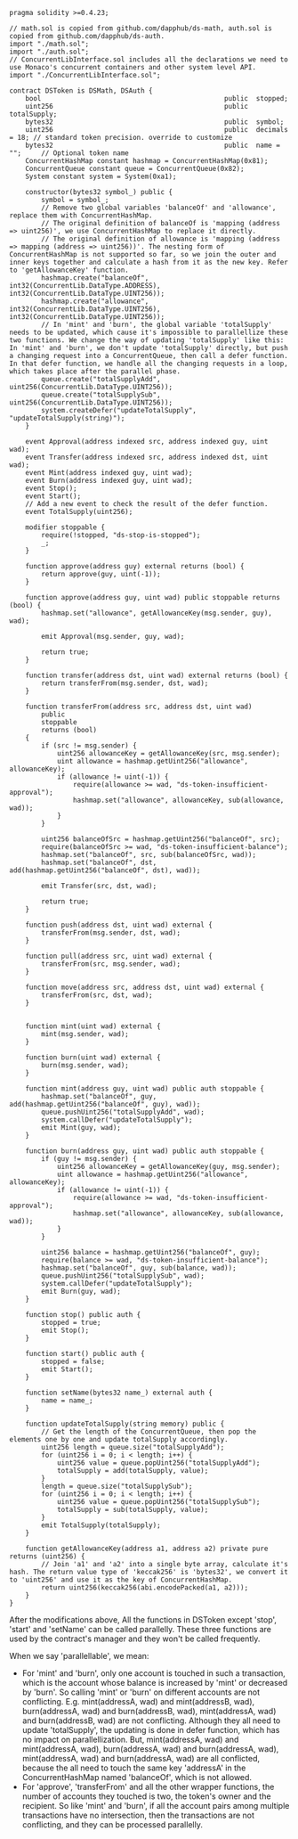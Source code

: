 ```Solidity
pragma solidity >=0.4.23;

// math.sol is copied from github.com/dapphub/ds-math, auth.sol is copied from github.com/dapphub/ds-auth.
import "./math.sol";
import "./auth.sol";
// ConcurrentLibInterface.sol includes all the declarations we need to use Monaco's concurrent containers and other system level API.
import "./ConcurrentLibInterface.sol";

contract DSToken is DSMath, DSAuth {
    bool                                              public  stopped;
    uint256                                           public  totalSupply;
    bytes32                                           public  symbol;
    uint256                                           public  decimals = 18; // standard token precision. override to customize
    bytes32                                           public  name = "";     // Optional token name
    ConcurrentHashMap constant hashmap = ConcurrentHashMap(0x81);
    ConcurrentQueue constant queue = ConcurrentQueue(0x82);
    System constant system = System(0xa1);

    constructor(bytes32 symbol_) public {
        symbol = symbol_;
        // Remove two global variables 'balanceOf' and 'allowance', replace them with ConcurrentHashMap.
        // The original definition of balanceOf is 'mapping (address => uint256)', we use ConcurrentHashMap to replace it directly.
        // The original definition of allowance is 'mapping (address => mapping (address => uint256))'. The nesting form of ConcurrentHashMap is not supported so far, so we join the outer and inner keys together and calculate a hash from it as the new key. Refer to 'getAllowanceKey' function. 
        hashmap.create("balanceOf", int32(ConcurrentLib.DataType.ADDRESS), int32(ConcurrentLib.DataType.UINT256));
        hashmap.create("allowance", int32(ConcurrentLib.DataType.UINT256), int32(ConcurrentLib.DataType.UINT256));
        // In 'mint' and 'burn', the global variable 'totalSupply' needs to be updated, which cause it's impossible to parallellize these two functions. We change the way of updating 'totalSupply' like this: In 'mint' and 'burn', we don't update 'totalSupply' directly, but push a changing request into a ConcurrentQueue, then call a defer function. In that defer function, we handle all the changing requests in a loop, which takes place after the parallel phase. 
        queue.create("totalSupplyAdd", uint256(ConcurrentLib.DataType.UINT256));
        queue.create("totalSupplySub", uint256(ConcurrentLib.DataType.UINT256));
        system.createDefer("updateTotalSupply", "updateTotalSupply(string)");
    }

    event Approval(address indexed src, address indexed guy, uint wad);
    event Transfer(address indexed src, address indexed dst, uint wad);
    event Mint(address indexed guy, uint wad);
    event Burn(address indexed guy, uint wad);
    event Stop();
    event Start();
    // Add a new event to check the result of the defer function.
    event TotalSupply(uint256);

    modifier stoppable {
        require(!stopped, "ds-stop-is-stopped");
        _;
    }

    function approve(address guy) external returns (bool) {
        return approve(guy, uint(-1));
    }

    function approve(address guy, uint wad) public stoppable returns (bool) {
        hashmap.set("allowance", getAllowanceKey(msg.sender, guy), wad);

        emit Approval(msg.sender, guy, wad);

        return true;
    }

    function transfer(address dst, uint wad) external returns (bool) {
        return transferFrom(msg.sender, dst, wad);
    }

    function transferFrom(address src, address dst, uint wad)
        public
        stoppable
        returns (bool)
    {
        if (src != msg.sender) {
            uint256 allowanceKey = getAllowanceKey(src, msg.sender);
            uint allowance = hashmap.getUint256("allowance", allowanceKey);
            if (allowance != uint(-1)) {
                require(allowance >= wad, "ds-token-insufficient-approval");
                hashmap.set("allowance", allowanceKey, sub(allowance, wad));
            }
        }

        uint256 balanceOfSrc = hashmap.getUint256("balanceOf", src);
        require(balanceOfSrc >= wad, "ds-token-insufficient-balance");
        hashmap.set("balanceOf", src, sub(balanceOfSrc, wad));
        hashmap.set("balanceOf", dst, add(hashmap.getUint256("balanceOf", dst), wad));

        emit Transfer(src, dst, wad);

        return true;
    }

    function push(address dst, uint wad) external {
        transferFrom(msg.sender, dst, wad);
    }

    function pull(address src, uint wad) external {
        transferFrom(src, msg.sender, wad);
    }

    function move(address src, address dst, uint wad) external {
        transferFrom(src, dst, wad);
    }


    function mint(uint wad) external {
        mint(msg.sender, wad);
    }

    function burn(uint wad) external {
        burn(msg.sender, wad);
    }

    function mint(address guy, uint wad) public auth stoppable {
        hashmap.set("balanceOf", guy, add(hashmap.getUint256("balanceOf", guy), wad));
        queue.pushUint256("totalSupplyAdd", wad);
        system.callDefer("updateTotalSupply");
        emit Mint(guy, wad);
    }

    function burn(address guy, uint wad) public auth stoppable {
        if (guy != msg.sender) {
            uint256 allowanceKey = getAllowanceKey(guy, msg.sender);
            uint allowance = hashmap.getUint256("allowance", allowanceKey);
            if (allowance != uint(-1)) {
                require(allowance >= wad, "ds-token-insufficient-approval");
                hashmap.set("allowance", allowanceKey, sub(allowance, wad));
            }
        }

        uint256 balance = hashmap.getUint256("balanceOf", guy);
        require(balance >= wad, "ds-token-insufficient-balance");
        hashmap.set("balanceOf", guy, sub(balance, wad));
        queue.pushUint256("totalSupplySub", wad);
        system.callDefer("updateTotalSupply");
        emit Burn(guy, wad);
    }

    function stop() public auth {
        stopped = true;
        emit Stop();
    }

    function start() public auth {
        stopped = false;
        emit Start();
    }

    function setName(bytes32 name_) external auth {
        name = name_;
    }

    function updateTotalSupply(string memory) public {
        // Get the length of the ConcurrentQueue, then pop the elements one by one and update totalSupply accordingly.
        uint256 length = queue.size("totalSupplyAdd");
        for (uint256 i = 0; i < length; i++) {
            uint256 value = queue.popUint256("totalSupplyAdd");
            totalSupply = add(totalSupply, value);
        }
        length = queue.size("totalSupplySub");
        for (uint256 i = 0; i < length; i++) {
            uint256 value = queue.popUint256("totalSupplySub");
            totalSupply = sub(totalSupply, value);
        }
        emit TotalSupply(totalSupply);
    }

    function getAllowanceKey(address a1, address a2) private pure returns (uint256) {
        // Join 'a1' and 'a2' into a single byte array, calculate it's hash. The return value type of 'keccak256' is 'bytes32', we convert it to 'uint256' and use it as the key of ConcurrentHashMap.
        return uint256(keccak256(abi.encodePacked(a1, a2)));
    }
}
```

After the modifications above, All the functions in DSToken except 'stop', 'start' and 'setName' can be called parallelly.
These three functions are used by the contract's manager and they won't be called frequently.

When we say 'parallellable', we mean:
* For 'mint' and 'burn', only one account is touched in such a transaction, which is the account whose balance is increased by 'mint' or decreased by 'burn'. So calling 'mint' or 'burn' on different accounts are not conflicting. E.g. mint(addressA, wad) and mint(addressB, wad), burn(addressA, wad) and burn(addressB, wad), mint(addressA, wad) and burn(addressB, wad) are not conflicting. Although they all need to update 'totalSupply', the updating is done in defer function, which has no impact on parallellization. But, mint(addressA, wad) and mint(addressA, wad), burn(addressA, wad) and burn(addressA, wad), mint(addressA, wad) and burn(addressA, wad) are all conflicted, because the all need to touch the same key 'addressA' in the ConcurrentHashMap named 'balanceOf', which is not allowed.
* For 'approve', 'transferFrom' and all the other wrapper functions, the number of accounts they touched is two, the token's owner and the recipient. So like 'mint' and 'burn', if all the account pairs among multiple transactions have no intersection, then the transactions are not conflicting, and they can be processed parallelly.
